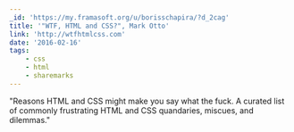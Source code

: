 ```yaml
---
_id: 'https://my.framasoft.org/u/borisschapira/?d_2cag'
title: '"WTF, HTML and CSS?", Mark Otto'
link: 'http://wtfhtmlcss.com'
date: '2016-02-16'
tags:
    - css
    - html
    - sharemarks
---
```


<div class="markdown"><p>&quot;Reasons HTML and CSS might make you say what the fuck. A curated list of commonly frustrating HTML and CSS quandaries, miscues, and dilemmas.&quot;
</p></div>

